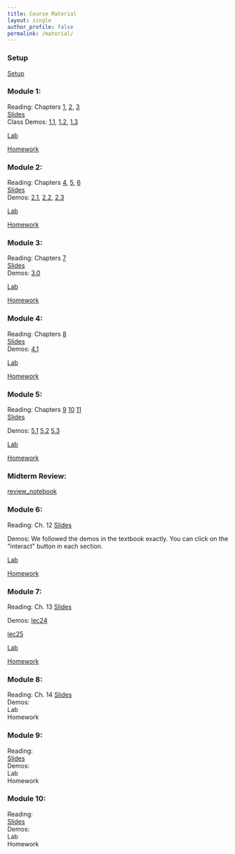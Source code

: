 ```yaml
---
title: Course Material
layout: single
author_profile: false
permalink: /material/
---
```


### Setup

[Setup](http://datahub2.cs.umass.edu/hub/user-redirect/git-pull?repo=https%3A%2F%2Fgithub.com%2Fumass-data-science%2Fcurrent-CS108&urlpath=tree%2Fcurrent-CS108%2Fmodules%2Fmodule+1%2FSetup_Modules.ipynb&branch=master)

### Module 1:
Reading: Chapters [1](https://umass-data-science.github.io/190fwebsite/textbook/01/what-is-data-science/), [2](https://umass-data-science.github.io/190fwebsite/textbook/02/causality-and-experiments/), [3](https://umass-data-science.github.io/190fwebsite/textbook/03/programming-in-python/)  
[Slides](https://github.com/umass-data-science/current-CS108/raw/master/modules/module%201/module%201.pptx)  
Class Demos: [1.1](http://datahub2.cs.umass.edu/hub/user-redirect/git-pull?repo=https%3A%2F%2Fgithub.com%2Fumass-data-science%2Fcurrent-CS108&urlpath=tree%2Fcurrent-CS108%2Fmodules%2Fmodule+1%2F1.1.ipynb&branch=master), [1.2](http://datahub2.cs.umass.edu/hub/user-redirect/git-pull?repo=https%3A%2F%2Fgithub.com%2Fumass-data-science%2Fcurrent-CS108&urlpath=tree%2Fcurrent-CS108%2Fmodules%2Fmodule+1%2F1.2.ipynb&branch=master), [1.3](http://datahub2.cs.umass.edu/hub/user-redirect/git-pull?repo=https%3A%2F%2Fgithub.com%2Fumass-data-science%2Fcurrent-CS108&urlpath=tree%2Fcurrent-CS108%2Fmodules%2Fmodule+1%2F1.3.ipynb&branch=master)  

[Lab](http://datahub2.cs.umass.edu/hub/user-redirect/git-pull?repo=https%3A%2F%2Fgithub.com%2Fumass-data-science%2Fcurrent-CS108&urlpath=tree%2Fcurrent-CS108%2Fmodules%2Fmodule+1%2Flab01%2Flab01.ipynb&branch=master)  

[Homework](http://datahub2.cs.umass.edu/hub/user-redirect/git-pull?repo=https%3A%2F%2Fgithub.com%2Fumass-data-science%2Fcurrent-CS108&urlpath=tree%2Fcurrent-CS108%2Fmodules%2Fmodule+1%2Fhw01%2Fhw01.ipynb&branch=master)  

### Module 2:
Reading: Chapters [4](https://umass-data-science.github.io/190fwebsite/textbook/04/data-types/), [5](https://umass-data-science.github.io/190fwebsite/textbook/05/sequences/), [6](https://umass-data-science.github.io/190fwebsite/textbook/06/tables/)  
[Slides](https://github.com/umass-data-science/current-CS108/raw/master/modules/module%202/module%202.pptx)  
Demos: [2.1](http://datahub2.cs.umass.edu/hub/user-redirect/git-pull?repo=https%3A%2F%2Fgithub.com%2Fumass-data-science%2Fcurrent-CS108&urlpath=tree%2Fcurrent-CS108%2Fmodules%2Fmodule+2%2F2.1.ipynb&branch=master), [2.2](http://datahub2.cs.umass.edu/hub/user-redirect/git-pull?repo=https%3A%2F%2Fgithub.com%2Fumass-data-science%2Fcurrent-CS108&urlpath=tree%2Fcurrent-CS108%2Fmodules%2Fmodule+2%2F2.2.ipynb&branch=master), [2.3](http://datahub2.cs.umass.edu/hub/user-redirect/git-pull?repo=https%3A%2F%2Fgithub.com%2Fumass-data-science%2Fcurrent-CS108&urlpath=tree%2Fcurrent-CS108%2Fmodules%2Fmodule+2%2F2.3.ipynb&branch=master)

[Lab](http://datahub2.cs.umass.edu/hub/user-redirect/git-pull?repo=https%3A%2F%2Fgithub.com%2Fumass-data-science%2Fcurrent-CS108&urlpath=tree%2Fcurrent-CS108%2Fmodules%2Fmodule+2%2Flab02%2FLab02.ipynb&branch=master)  

[Homework](http://datahub2.cs.umass.edu/hub/user-redirect/git-pull?repo=https%3A%2F%2Fgithub.com%2Fumass-data-science%2Fcurrent-CS108&urlpath=tree%2Fcurrent-CS108%2Fmodules%2Fmodule+2%2Fhw02%2Fhw02.ipynb&branch=master)

### Module 3:
Reading:  Chapters [7](https://umass-data-science.github.io/190fwebsite/textbook/07/data-types/)  
[Slides](https://github.com/umass-data-science/current-CS108/raw/master/modules/module%203/module%203.pptx)  
Demos:  [3.0](http://datahub2.cs.umass.edu/hub/user-redirect/git-pull?repo=https%3A%2F%2Fgithub.com%2Fumass-data-science%2Fcurrent-CS108&urlpath=tree%2Fcurrent-CS108%2Fmodules%2Fmodule+3%2F3.0.ipynb&branch=master)

[Lab](http://datahub2.cs.umass.edu/hub/user-redirect/git-pull?repo=https%3A%2F%2Fgithub.com%2Fumass-data-science%2Fcurrent-CS108&urlpath=tree%2Fcurrent-CS108%2Fmodules%2Fmodule+3%2Flab03%2Flab03.ipynb&branch=master)  

[Homework](http://datahub2.cs.umass.edu/hub/user-redirect/git-pull?repo=https%3A%2F%2Fgithub.com%2Fumass-data-science%2Fcurrent-CS108&urlpath=tree%2Fcurrent-CS108%2Fmodules%2Fmodule+3%2Fhw03%2Fhw03.ipynb&branch=master) 

### Module 4:
Reading:  Chapters [8](https://umass-data-science.github.io/190fwebsite/textbook/08/functions-and-tables/)  
[Slides](https://github.com/umass-data-science/current-CS108/raw/master/modules/module%204/module%204.pptx)  
Demos:  [4.1](http://datahub2.cs.umass.edu/hub/user-redirect/git-pull?repo=https%3A%2F%2Fgithub.com%2Fumass-data-science%2Fcurrent-CS108&urlpath=tree%2Fcurrent-CS108%2Fmodules%2Fmodule+4%2F4.1.ipynb&branch=master)

[Lab](http://datahub2.cs.umass.edu/hub/user-redirect/git-pull?repo=https%3A%2F%2Fgithub.com%2Fumass-data-science%2Fcurrent-CS108&urlpath=tree%2Fcurrent-CS108%2Fmodules%2Fmodule+4%2Flab04%2Flab04.ipynb&branch=master)  

[Homework](http://datahub2.cs.umass.edu/hub/user-redirect/git-pull?repo=https%3A%2F%2Fgithub.com%2Fumass-data-science%2Fcurrent-CS108&urlpath=tree%2Fcurrent-CS108%2Fmodules%2Fmodule+4%2Fhw04%2Fhw04.ipynb&branch=master) 

### Module 5:
Reading:  Chapters [9](https://umass-data-science.github.io/190fwebsite/textbook/09/randomness/) [10](https://umass-data-science.github.io/190fwebsite/textbook/10/sampling-and-empirical-distributions/) [11](https://umass-data-science.github.io/190fwebsite/textbook/11/testing-hypotheses/)  
[Slides](https://github.com/umass-data-science/current-CS108/raw/master/modules/module%205/module%205.pptx)  

Demos:  [5.1](http://datahub2.cs.umass.edu/hub/user-redirect/git-pull?repo=https%3A%2F%2Fgithub.com%2Fumass-data-science%2Fcurrent-CS108&urlpath=tree%2Fcurrent-CS108%2Fmodules%2Fmodule+5%2Flec13.ipynb&branch=master)
[5.2](http://datahub2.cs.umass.edu/hub/user-redirect/git-pull?repo=https%3A%2F%2Fgithub.com%2Fumass-data-science%2Fcurrent-CS108&urlpath=tree%2Fcurrent-CS108%2Fmodules%2Fmodule+5%2Flec14.ipynb&branch=master)
[5.3](http://datahub2.cs.umass.edu/hub/user-redirect/git-pull?repo=https%3A%2F%2Fgithub.com%2Fumass-data-science%2Fcurrent-CS108&urlpath=tree%2Fcurrent-CS108%2Fmodules%2Fmodule+5%2Flec15.ipynb&branch=master)

[Lab](http://datahub2.cs.umass.edu/hub/user-redirect/git-pull?repo=https%3A%2F%2Fgithub.com%2Fumass-data-science%2Fcurrent-CS108&urlpath=tree%2Fcurrent-CS108%2Fmodules%2Fmodule+5%2Flab05%2Flab05.ipynb&branch=master)  

[Homework](http://datahub2.cs.umass.edu/hub/user-redirect/git-pull?repo=https%3A%2F%2Fgithub.com%2Fumass-data-science%2Fcurrent-CS108&urlpath=tree%2Fcurrent-CS108%2Fmodules%2Fmodule+5%2Fhw05%2Fhw05.ipynb&branch=master) 

### Midterm Review:
[review_notebook](http://datahub2.cs.umass.edu/hub/user-redirect/git-pull?repo=https%3A%2F%2Fgithub.com%2Fumass-data-science%2Fcurrent-CS108&urlpath=tree%2Fcurrent-CS108%2FExams%2Fmidterm_exam_review.ipynb&branch=master) 

### Module 6:
Reading:  Ch. 12
[Slides](https://github.com/umass-data-science/current-CS108/raw/master/modules/module%206/module%206.pptx) 

Demos:  We followed the demos in the textbook exactly.  You can click on the "interact" button in each section.

[Lab](http://datahub2.cs.umass.edu/hub/user-redirect/git-pull?repo=https%3A%2F%2Fgithub.com%2Fumass-data-science%2Fcurrent-CS108&urlpath=tree%2Fcurrent-CS108%2Fmodules%2Fmodule+6%2Flab06%2Flab06.ipynb&branch=master) 

[Homework](http://datahub2.cs.umass.edu/hub/user-redirect/git-pull?repo=https%3A%2F%2Fgithub.com%2Fumass-data-science%2Fcurrent-CS108&urlpath=tree%2Fcurrent-CS108%2Fmodules%2Fmodule+6%2Fhw06%2Fhw06.ipynb&branch=master) 

### Module 7:
Reading: Ch. 13
[Slides](https://github.com/umass-data-science/current-CS108/raw/master/modules/module%207/module%207.pptx)  

Demos:  [lec24](http://datahub2.cs.umass.edu/hub/user-redirect/git-pull?repo=https%3A%2F%2Fgithub.com%2Fumass-data-science%2Fcurrent-CS108&urlpath=tree%2Fcurrent-CS108%2Fmodules%2Fmodule+7%2Flec24.ipynb&branch=master)

[lec25](http://datahub2.cs.umass.edu/hub/user-redirect/git-pull?repo=https%3A%2F%2Fgithub.com%2Fumass-data-science%2Fcurrent-CS108&urlpath=tree%2Fcurrent-CS108%2Fmodules%2Fmodule+7%2Flec25.ipynb&branch=master)



[Lab](http://datahub2.cs.umass.edu/hub/user-redirect/git-pull?repo=https%3A%2F%2Fgithub.com%2Fumass-data-science%2Fcurrent-CS108&urlpath=tree%2Fcurrent-CS108%2Fmodules%2Fmodule+7%2Flab07%2Flab07.ipynb&branch=master)   

[Homework](http://datahub2.cs.umass.edu/hub/user-redirect/git-pull?repo=https%3A%2F%2Fgithub.com%2Fumass-data-science%2Fcurrent-CS108&urlpath=tree%2Fcurrent-CS108%2Fmodules%2Fmodule+7%2Fhw07%2Fhw07.ipynb&branch=master) 

### Module 8:
Reading:  Ch. 14
[Slides](https://github.com/umass-data-science/current-CS108/raw/master/modules/module%208/module%208.pptx)  
Demos:   
Lab  
Homework

### Module 9:
Reading:  
[Slides](https://github.com/umass-data-science/current-CS108/raw/master/modules/module%209/module%209.pptx)  
Demos:  
Lab  
Homework

### Module 10:
Reading:  
[Slides](https://github.com/umass-data-science/current-CS108/raw/master/modules/module%2010/module%2010.pptx)  
Demos:  
Lab  
Homework





